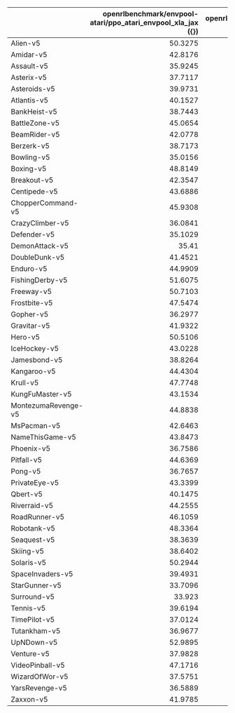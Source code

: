 |                     |   openrlbenchmark/envpool-atari/ppo_atari_envpool_xla_jax ({}) |   openrlbenchmark/baselines/baselines-ppo2-cnn ({}) |
|:--------------------|---------------------------------------------------------------:|----------------------------------------------------:|
| Alien-v5            |                                                        50.3275 |                                             117.397 |
| Amidar-v5           |                                                        42.8176 |                                             114.093 |
| Assault-v5          |                                                        35.9245 |                                             108.094 |
| Asterix-v5          |                                                        37.7117 |                                             113.386 |
| Asteroids-v5        |                                                        39.9731 |                                             114.409 |
| Atlantis-v5         |                                                        40.1527 |                                             123.05  |
| BankHeist-v5        |                                                        38.7443 |                                             137.308 |
| BattleZone-v5       |                                                        45.0654 |                                             138.489 |
| BeamRider-v5        |                                                        42.0778 |                                             119.437 |
| Berzerk-v5          |                                                        38.7173 |                                             135.316 |
| Bowling-v5          |                                                        35.0156 |                                             131.365 |
| Boxing-v5           |                                                        48.8149 |                                             151.607 |
| Breakout-v5         |                                                        42.3547 |                                             122.828 |
| Centipede-v5        |                                                        43.6886 |                                             150.112 |
| ChopperCommand-v5   |                                                        45.9308 |                                             131.192 |
| CrazyClimber-v5     |                                                        36.0841 |                                             127.942 |
| Defender-v5         |                                                        35.1029 |                                             132.29  |
| DemonAttack-v5      |                                                        35.41   |                                             128.476 |
| DoubleDunk-v5       |                                                        41.4521 |                                             108.028 |
| Enduro-v5           |                                                        44.9909 |                                             142.046 |
| FishingDerby-v5     |                                                        51.6075 |                                             151.286 |
| Freeway-v5          |                                                        50.7103 |                                             154.163 |
| Frostbite-v5        |                                                        47.5474 |                                             146.092 |
| Gopher-v5           |                                                        36.2977 |                                             139.496 |
| Gravitar-v5         |                                                        41.9322 |                                             138.746 |
| Hero-v5             |                                                        50.5106 |                                             152.413 |
| IceHockey-v5        |                                                        43.0228 |                                             144.455 |
| Jamesbond-v5        |                                                        38.8264 |                                             137.321 |
| Kangaroo-v5         |                                                        44.4304 |                                             142.436 |
| Krull-v5            |                                                        47.7748 |                                             147.313 |
| KungFuMaster-v5     |                                                        43.1534 |                                             141.903 |
| MontezumaRevenge-v5 |                                                        44.8838 |                                             146.777 |
| MsPacman-v5         |                                                        42.6463 |                                             138.382 |
| NameThisGame-v5     |                                                        43.8473 |                                             136.264 |
| Phoenix-v5          |                                                        36.7586 |                                             129.716 |
| Pitfall-v5          |                                                        44.6369 |                                             137.36  |
| Pong-v5             |                                                        36.7657 |                                             118.745 |
| PrivateEye-v5       |                                                        43.3399 |                                             143.957 |
| Qbert-v5            |                                                        40.1475 |                                             135.255 |
| Riverraid-v5        |                                                        44.2555 |                                             142.627 |
| RoadRunner-v5       |                                                        46.1059 |                                             145.451 |
| Robotank-v5         |                                                        48.3364 |                                             149.681 |
| Seaquest-v5         |                                                        38.3639 |                                             136.942 |
| Skiing-v5           |                                                        38.6402 |                                             132.061 |
| Solaris-v5          |                                                        50.2944 |                                             136.9   |
| SpaceInvaders-v5    |                                                        39.4931 |                                             125.83  |
| StarGunner-v5       |                                                        33.7096 |                                             119.18  |
| Surround-v5         |                                                        33.923  |                                             132.017 |
| Tennis-v5           |                                                        39.6194 |                                              97.019 |
| TimePilot-v5        |                                                        37.0124 |                                             130.693 |
| Tutankham-v5        |                                                        36.9677 |                                             139.694 |
| UpNDown-v5          |                                                        52.9895 |                                             140.876 |
| Venture-v5          |                                                        37.9828 |                                             144.236 |
| VideoPinball-v5     |                                                        47.1716 |                                             179.866 |
| WizardOfWor-v5      |                                                        37.5751 |                                             142.086 |
| YarsRevenge-v5      |                                                        36.5889 |                                             127.358 |
| Zaxxon-v5           |                                                        41.9785 |                                             133.922 |